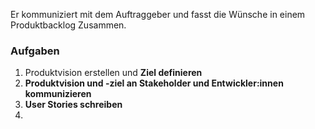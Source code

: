 Er kommuniziert mit dem Auftraggeber und fasst die Wünsche in einem Produktbacklog Zusammen.

### Aufgaben
1. Produktvision erstellen und **Ziel definieren**
2. **Produktvision und -ziel an Stakeholder und Entwickler:innen kommunizieren**
3. **User Stories schreiben**
4. 